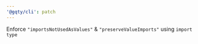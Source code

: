 ```yaml
---
'@gqty/cli': patch
---
```


Enforce `"importsNotUsedAsValues"` & `"preserveValueImports"` using `import type`
